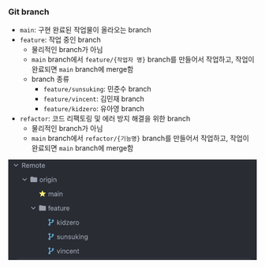 ### Git branch
- `main`:  구현 완료된 작업물이 올라오는 branch
- `feature`: 작업 중인 branch
  - 물리적인 branch가 아님
  - `main` branch에서 `feature/{작업자 명}` branch를 만들어서 작업하고, 작업이 완료되면 `main` branch에 merge함
  - branch 종류
    - `feature/sunsuking`: 민준수 branch
    - `feature/vincent`: 김민재 branch
    - `feature/kidzero`: 유아영 branch
- `refactor`: 코드 리팩토링 및 에러 방지 해결을 위한 branch
  - 물리적인 branch가 아님
  - `main` branch에서 `refactor/{기능명}` branch를 만들어서 작업하고, 작업이 완료되면 `main` branch에 merge함

![git_structure.png](git_structure.png)